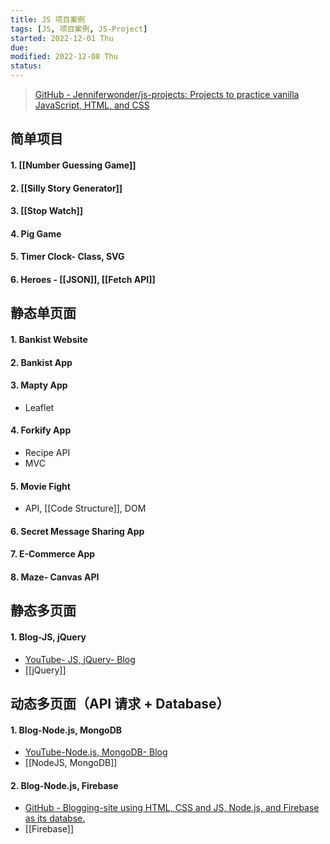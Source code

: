 ```yaml
---
title: JS 项目案例
tags: [JS, 项目案例, JS-Project]
started: 2022-12-01 Thu
due: 
modified: 2022-12-08 Thu
status: 
---
```

>[GitHub - Jenniferwonder/js-projects: Projects to practice vanilla JavaScript, HTML, and CSS](https://github.com/Jenniferwonder/js-projects)
## 简单项目
#### 1. [[Number Guessing Game]] 
#### 2. [[Silly Story Generator]] 
#### 3. [[Stop Watch]]
#### 4. Pig Game
#### 5. Timer Clock- **Class, SVG** 
#### 6. Heroes - [[JSON]], [[Fetch API]]
## 静态单页面
#### 1. Bankist Website
#### 2. Bankist App
#### 3. Mapty App
- Leaflet
#### 4. Forkify App
- Recipe API
- MVC
#### 5. Movie Fight 
- API, [[Code Structure]], DOM 
#### 6. Secret Message Sharing App 
#### 7. E-Commerce App
#### 8. Maze- Canvas API 
## 静态多页面
#### 1. Blog-JS, jQuery
- [YouTube- JS, jQuery- Blog](https://www.youtube.com/watch?v=gZHjMVE_e10&t=1531s)
- [[jQuery]]
## 动态多页面（API 请求 + Database）
#### 1. Blog-Node.js, MongoDB
- [YouTube-Node.js, MongoDB- Blog](https://www.youtube.com/watch?v=1NrHkjlWVhM&list=RDCMUCFbNIlppjAuEX4znoulh0Cw&start_radio=1&t=138s)
- [[NodeJS, MongoDB]]
#### 2. Blog-Node.js, Firebase
- [GitHub - Blogging-site using HTML, CSS and JS, Node.js, and Firebase as its databse.](https://github.com/kunaal438/blogging-site)
- [[Firebase]]
